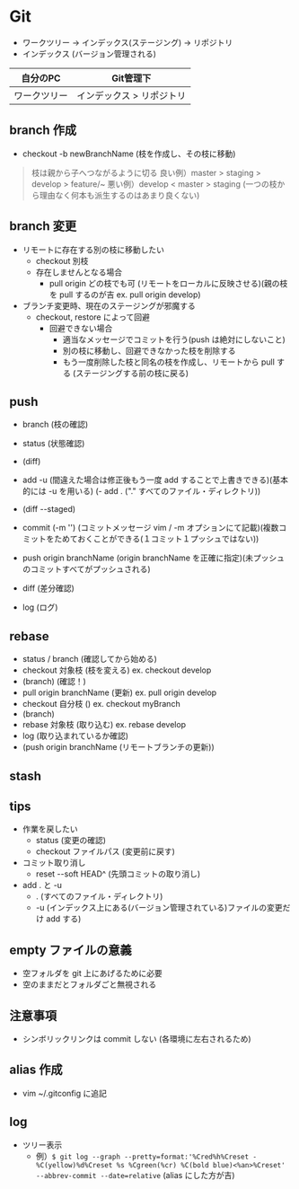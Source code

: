 # Git
- ワークツリー -> インデックス(ステージング) -> リポジトリ
- インデックス (バージョン管理される)

|   自分のPC   |         Git管理下         |
| :----------: | :-----------------------: |
| ワークツリー | インデックス > リポジトリ |

## branch 作成
- checkout -b newBranchName (枝を作成し、その枝に移動)
> 枝は親から子へつながるように切る
> 良い例）master > staging > develop > feature/~
> 悪い例）develop < master > staging (一つの枝から理由なく何本も派生するのはあまり良くない)

## branch 変更
- リモートに存在する別の枝に移動したい
  - checkout 別枝
  - 存在しませんとなる場合
    - pull origin どの枝でも可 (リモートをローカルに反映させる)(親の枝を pull するのが吉 ex. pull origin develop)
- ブランチ変更時、現在のステージングが邪魔する
  - checkout, restore によって回避
    - 回避できない場合
      - 適当なメッセージでコミットを行う(push は絶対にしないこと)
      - 別の枝に移動し、回避できなかった枝を削除する
      - もう一度削除した枝と同名の枝を作成し、リモートから pull する (ステージングする前の枝に戻る)

## push
- branch (枝の確認)
- status (状態確認)
- (diff)
- add -u  (間違えた場合は修正後もう一度 add することで上書きできる)(基本的には -u を用いる)
(- add . ("." すべてのファイル・ディレクトリ))
- (diff --staged)
- commit (-m '') (コミットメッセージ vim / -m オプションにて記載)(複数コミットをためておくことができる(１コミット１プッシュではない))
- push origin branchName (origin branchName を正確に指定)(未プッシュのコミットすべてがプッシュされる)

- diff (差分確認)
- log (ログ)

## rebase
- status / branch (確認してから始める)
- checkout 対象枝 (枝を変える) ex. checkout develop
- (branch) (確認！)
- pull origin branchName (更新) ex. pull origin develop
- checkout 自分枝 () ex. checkout myBranch
- (branch)
- rebase 対象枝 (取り込む) ex. rebase develop
- log (取り込まれているか確認)
- (push origin branchName (リモートブランチの更新))

## stash

## tips
- 作業を戻したい
  - status (変更の確認)
  - checkout ファイルパス (変更前に戻す)
- コミット取り消し
  - reset --soft HEAD^ (先頭コミットの取り消し)
- add . と -u
  - . (すべてのファイル・ディレクトリ)
  - -u (インデックス上にある(バージョン管理されている)ファイルの変更だけ add する)

## empty ファイルの意義
- 空フォルダを git 上にあげるために必要
- 空のままだとフォルダごと無視される

## 注意事項
- シンボリックリンクは commit しない (各環境に左右されるため)

## alias 作成
- vim ~/.gitconfig に追記

## log
- ツリー表示
  - 例）`$ git log --graph --pretty=format:'%Cred%h%Creset -%C(yellow)%d%Creset %s %Cgreen(%cr) %C(bold blue)<%an>%Creset' --abbrev-commit --date=relative` (alias にした方が吉)
